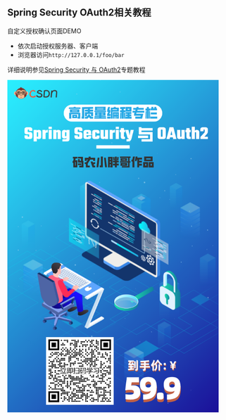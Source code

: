 ## Spring Security OAuth2相关教程

自定义授权确认页面DEMO

- 依次启动授权服务器、客户端
- 浏览器访问`http://127.0.0.1/foo/bar`

详细说明参见[Spring Security 与 OAuth2](https://blog.csdn.net/qq_35067322/category_11691173.html)专题教程

<img src="tutorial.png" style="zoom:75%;" />